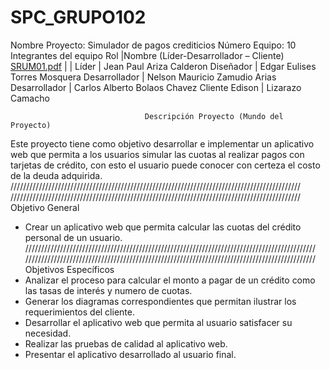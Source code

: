 # SPC_GRUPO102
Nombre Proyecto: Simulador de pagos crediticios
Número Equipo: 10
          Integrantes del equipo
                  Rol                              |Nombre
          (Líder-Desarrollador – Cliente)          [SRUM01.pdf](https://github.com/jeanlol0123/SPC_GRUPO10/files/9562258/SRUM01.pdf)
|
                                                   |
Líder                                              |    Jean Paul Ariza Calderon
Diseñador                                          |    Edgar Eulises Torres Mosquera
Desarrollador                                      |    Nelson Mauricio Zamudio Arias
Desarrollador                                      |    Carlos Alberto Bolaos Chavez
Cliente Edison                                     |    Lizarazo Camacho


                                  Descripción Proyecto (Mundo del Proyecto)
Este proyecto tiene como objetivo desarrollar e implementar un aplicativo web que permita
a los usuarios simular las cuotas al realizar pagos con tarjetas de crédito, con esto el
usuario puede conocer con certeza el costo de la deuda adquirida.
////////////////////////////////////////////////////////////////////////////////////////////
////////////////////////////////////////////////////////////////////////////////////////////
Objetivo General
- Crear un aplicativo web que permita calcular las cuotas del crédito personal de un
usuario.
////////////////////////////////////////////////////////////////////////////////////////////
////////////////////////////////////////////////////////////////////////////////////////////
Objetivos Específicos
- Analizar el proceso para calcular el monto a pagar de un crédito como las tasas de
interés y numero de cuotas.
- Generar los diagramas correspondientes que permitan ilustrar los requerimientos
del cliente.
- Desarrollar el aplicativo web que permita al usuario satisfacer su necesidad.
- Realizar las pruebas de calidad al aplicativo web.
- Presentar el aplicativo desarrollado al usuario final.
